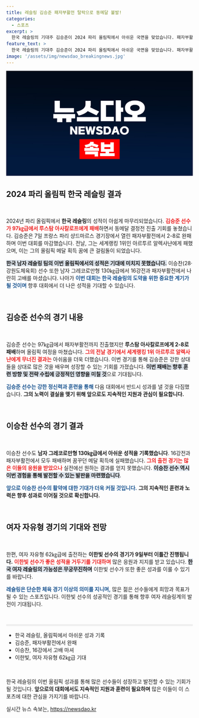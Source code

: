 ```yaml
---
title: 레슬링 김승준 패자부활전 탈락으로 동메달 불발!
categories:
  - 스포츠
excerpt: >
  한국 레슬링의 기대주 김승준이 2024 파리 올림픽에서 아쉬운 국면을 맞았습니다. 패자부활전에서 루스탐 아사칼로프에게 패하며 동메달 결정전 진출이 좌절된 그의 소식에 레슬링 팬들의 안타까운 한숨이 이어집니다.
feature_text: >
  한국 레슬링의 기대주 김승준이 2024 파리 올림픽에서 아쉬운 국면을 맞았습니다. 패자부활전에서 루스탐 아사칼로프에게 패하며 동메달 결정전 진출이 좌절된 그의 소식에 레슬링 팬들의 안타까운 한숨이 이어집니다.
image: '/assets/img/newsdao_breakingnews.jpg'
---
```


<p><img src="/assets/img/newsdao_breakingnews.jpg" alt="flaretime 속보" /></p>

<h2 data-ke-size="size26">2024 파리 올림픽 한국 레슬링 결과</h2>

<p data-ke-size="size16">&nbsp;</p>

<p data-ke-size="size16">2024년 파리 올림픽에서 <b>한국 레슬링</b>의 성적이 아쉽게 마무리되었습니다. <b><span style="color: #ee2323;">김승준 선수가 97㎏급에서 루스탐 아사칼로프에게 패배</span></b>하면서 동메달 결정전 진출 기회를 놓쳤습니다. 김승준은 7일 프랑스 파리 샹드마르스 경기장에서 열린 패자부활전에서 2-8로 완패하며 이번 대회를 마감했습니다. 전날, 그는 세계랭킹 1위인 아르투르 알렉사냔에게 패했으며, 이는 그의 올림픽 메달 획득 꿈에 큰 걸림돌이 되었습니다.</p>

<p data-ke-size="size16"><b><span style="background-color: #21538527;">한국 남자 레슬링 팀의 이번 올림픽에서의 성적은 기대에 미치지 못했습니다.</span></b> 이승찬(28·강원도체육회) 선수 또한 남자 그레코로만형 130㎏급에서 16강전과 패자부활전에서 나란히 고배를 마셨습니다. 나아가 <b><span style="color: #1a5490;">이번 대회는 한국 레슬링의 도약을 위한 중요한 계기가 될 것이며</span></b> 향후 대회에서 더 나은 성적을 기대할 수 있습니다.</p>

<p data-ke-size="size16">&nbsp;</p>

<h2 data-ke-size="size26">김승준 선수의 경기 내용</h2>

<p data-ke-size="size16">&nbsp;</p>

<p data-ke-size="size16">김승준 선수는 97㎏급에서 패자부활전까지 진출했지만 <b>루스탐 아사칼로프에게 2-8로 패배</b>하며 올림픽 여정을 마쳤습니다. <b><span style="color: #ee2323;">그의 전날 경기에서 세계랭킹 1위 아르투르 알렉사냔에게 무너진 결과는</span></b> 아쉬움을 더욱 더했습니다. 이번 경기를 통해 김승준은 강한 상대들을 상대로 많은 것을 배우며 성장할 수 있는 기회를 가졌습니다. <b><span style="background-color: #21538527;">이번 패배는 향후 훈련 방향 및 전략 수립에 긍정적인 영향을 미칠 것</span></b>으로 기대됩니다.</p>

<p data-ke-size="size16"><b><span style="color: #1a5490;">김승준 선수는 강한 정신력과 훈련을 통해</span></b> 다음 대회에서 반드시 성과를 낼 것을 다짐했습니다. <b>그의 노력이 결실을 맺기 위해 앞으로도 지속적인 지원과 관심이 필요합니다.</b></p>

<p data-ke-size="size16">&nbsp;</p>

<h2 data-ke-size="size26">이승찬 선수의 경기 결과</h2>

<p data-ke-size="size16">&nbsp;</p>

<p data-ke-size="size16">이승찬 선수도 <b>남자 그레코로만형 130㎏급에서 아쉬운 성적을 기록했습니다</b>. 16강전과 패자부활전에서 모두 패배하며 꿈꾸던 메달 획득에 실패했습니다. <b><span style="color: #ee2323;">그의 출전 경기는 많은 이들의 응원을 받았으나</span></b> 실전에선 원하는 결과를 얻지 못했습니다. <b><span style="background-color: #21538527;">이승찬 선수 역시 이번 경험을 통해 발전할 수 있는 발판을 마련했습니다</span></b>.</p>

<p data-ke-size="size16"><b><span style="color: #1a5490;">앞으로 이승찬 선수의 활약에 대한 기대가 더욱 커질 것입니다.</span></b> <b>그의 지속적인 훈련과 노력은 향후 성과로 이어질 것으로 확신합니다.</b></p>

<p data-ke-size="size16">&nbsp;</p>

<h2 data-ke-size="size26">여자 자유형 경기의 기대와 전망</h2>

<p data-ke-size="size16">&nbsp;</p>

<p data-ke-size="size16">한편, 여자 자유형 62㎏급에 출전하는 <b>이한빛 선수의 경기가 9일부터 이틀간 진행됩니다.</b> <b><span style="color: #ee2323;">이한빛 선수가 좋은 성적을 거두기를 기대하며</span></b> 많은 응원과 지지를 받고 있습니다. <b><span style="background-color: #21538527;">한국 여자 레슬링의 가능성은 무궁무진하며</span></b> 이한빛 선수가 또한 좋은 성과를 이룰 수 있기를 바랍니다.</p>

<p data-ke-size="size16"><b><span style="color: #1a5490;">레슬링은 단순한 체육 경기 이상의 의미를 지니며,</span></b> 많은 젊은 선수들에게 희망과 목표가 될 수 있는 스포츠입니다. 이한빛 선수의 성공적인 경기를 통해 향후 여자 레슬링계의 발전이 기대됩니다.</p>

<p data-ke-size="size16">&nbsp;</p>

<hr style="height: 5px; border: none; background-color: #eee;">

<ul>
<li>한국 레슬링, 올림픽에서 아쉬운 성과 기록</li>
<li>김승준, 패자부활전에서 완패</li>
<li>이승찬, 16강에서 고배 마셔</li>
<li>이한빛, 여자 자유형 62㎏급 기대</li>
</ul>

<p data-ke-size="size16">&nbsp;</p>

<p data-ke-size="size16">한국 레슬링의 이번 올림픽 성과를 통해 많은 선수들이 성장하고 발전할 수 있는 기회가 될 것입니다. <b>앞으로의 대회에서도 지속적인 지원과 훈련이 필요하며</b> 많은 이들이 이 스포츠에 대한 관심을 가지기를 바랍니다.</p>
실시간 뉴스 속보는, <a href="https://newsdao.kr" rel="dofollow">https://newsdao.kr</a>


